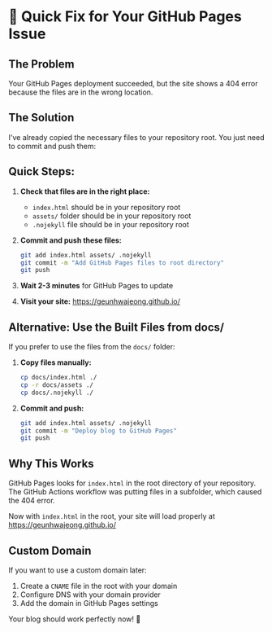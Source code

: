 # 🚀 Quick Fix for Your GitHub Pages Issue

## The Problem
Your GitHub Pages deployment succeeded, but the site shows a 404 error because the files are in the wrong location.

## The Solution
I've already copied the necessary files to your repository root. You just need to commit and push them:

## Quick Steps:

1. **Check that files are in the right place:**
   - `index.html` should be in your repository root
   - `assets/` folder should be in your repository root
   - `.nojekyll` file should be in your repository root

2. **Commit and push these files:**
   ```bash
   git add index.html assets/ .nojekyll
   git commit -m "Add GitHub Pages files to root directory"
   git push
   ```

3. **Wait 2-3 minutes** for GitHub Pages to update

4. **Visit your site:** https://geunhwajeong.github.io/

## Alternative: Use the Built Files from docs/

If you prefer to use the files from the `docs/` folder:

1. **Copy files manually:**
   ```bash
   cp docs/index.html ./
   cp -r docs/assets ./
   cp docs/.nojekyll ./
   ```

2. **Commit and push:**
   ```bash
   git add index.html assets/ .nojekyll
   git commit -m "Deploy blog to GitHub Pages"
   git push
   ```

## Why This Works

GitHub Pages looks for `index.html` in the root directory of your repository. The GitHub Actions workflow was putting files in a subfolder, which caused the 404 error.

Now with `index.html` in the root, your site will load properly at https://geunhwajeong.github.io/

## Custom Domain

If you want to use a custom domain later:
1. Create a `CNAME` file in the root with your domain
2. Configure DNS with your domain provider
3. Add the domain in GitHub Pages settings

Your blog should work perfectly now! 🎉